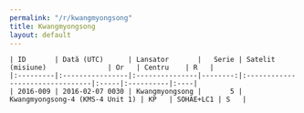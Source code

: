 ```yaml
---
permalink: "/r/kwangmyongsong"
title: Kwangmyongsong
layout: default
---
```


    | ID       | Dată (UTC)      | Lansator       |   Serie | Satelit (misiune)               | Or   | Centru    | R   |
    |:---------|:----------------|:---------------|--------:|:--------------------------------|:-----|:----------|:----|
    | 2016-009 | 2016-02-07 0030 | Kwangmyongsong |       5 | Kwangmyongsong-4 (KMS-4 Unit 1) | KP   | SOHAE+LC1 | S   |

